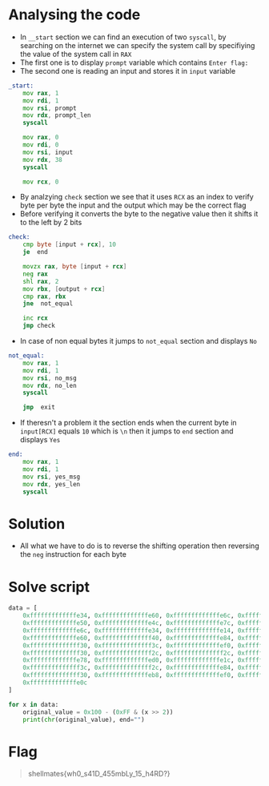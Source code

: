 # Analysing the code
- In `__start` section we can find an execution of two `syscall`, by searching on the internet we can specify the system call by specifiying the value of the system call in `RAX`
- The first one is to display `prompt` variable which contains `Enter flag:`
- The second one is reading an input and stores it in `input` variable
```asm
_start:
    mov rax, 1
    mov rdi, 1
    mov rsi, prompt
    mov rdx, prompt_len
    syscall

    mov rax, 0
    mov rdi, 0
    mov rsi, input
    mov rdx, 38
    syscall

    mov rcx, 0
```
- By analzying `check` section we see that it uses `RCX` as an index to verify byte per byte the input and the output which may be the correct flag
- Before verifying it converts the byte to the negative value then it shifts it to the left by 2 bits
```asm
check:
    cmp byte [input + rcx], 10
    je  end

    movzx rax, byte [input + rcx]
    neg rax
    shl rax, 2
    mov rbx, [output + rcx]
    cmp rax, rbx
    jne  not_equal

    inc rcx
    jmp check
```
- In case of non equal bytes it jumps to `not_equal` section and displays `No`
```asm
not_equal:
    mov rax, 1
    mov rdi, 1
    mov rsi, no_msg
    mov rdx, no_len
    syscall

    jmp  exit
```
- If theresn't a problem it the section ends when the current byte in `input[RCX]` equals `10` which is `\n` then it jumps to `end` section and displays `Yes`
```asm
end:
    mov rax, 1
    mov rdi, 1
    mov rsi, yes_msg
    mov rdx, yes_len
    syscall
```

# Solution
- All what we have to do is to reverse the shifting operation then reversing the `neg` instruction for each byte


# Solve script
```py
data = [
    0xfffffffffffffe34, 0xfffffffffffffe60, 0xfffffffffffffe6c, 0xfffffffffffffe50,
    0xfffffffffffffe50, 0xfffffffffffffe4c, 0xfffffffffffffe7c, 0xfffffffffffffe30,
    0xfffffffffffffe6c, 0xfffffffffffffe34, 0xfffffffffffffe14, 0xfffffffffffffe24,
    0xfffffffffffffe60, 0xffffffffffffff40, 0xfffffffffffffe84, 0xfffffffffffffe34,
    0xffffffffffffff30, 0xffffffffffffff3c, 0xfffffffffffffef0, 0xfffffffffffffe84,
    0xffffffffffffff30, 0xffffffffffffff2c, 0xffffffffffffff2c, 0xfffffffffffffe4c,
    0xfffffffffffffe78, 0xfffffffffffffed0, 0xfffffffffffffe1c, 0xfffffffffffffe84,
    0xffffffffffffff3c, 0xffffffffffffff2c, 0xfffffffffffffe84, 0xfffffffffffffe60,
    0xffffffffffffff30, 0xfffffffffffffeb8, 0xfffffffffffffef0, 0xffffffffffffff04,
    0xfffffffffffffe0c
]

for x in data:
    original_value = 0x100 - (0xFF & (x >> 2))
    print(chr(original_value), end="")
```

# Flag
> shellmates{wh0_s41D_455mbLy_15_h4RD?}